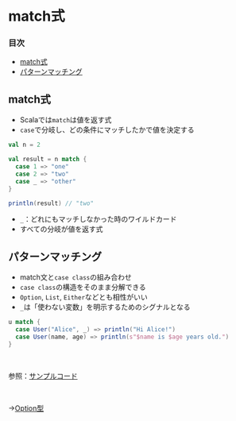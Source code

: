 # match式

### 目次

- [match式](#match式-1)
- [パターンマッチング](#パターンマッチング)

## match式

- Scalaでは`match`は値を返す式
- `case`で分岐し、どの条件にマッチしたかで値を決定する

```scala
val n = 2

val result = n match {
  case 1 => "one"
  case 2 => "two"
  case _ => "other"
}

println(result) // "two"
```

- `_`：どれにもマッチしなかった時のワイルドカード
- すべての分岐が値を返す式

## パターンマッチング

- match文と`case class`の組み合わせ
- `case class`の構造をそのまま分解できる
- `Option`, `List`, `Either`などとも相性がいい
- `_`は「使わない変数」を明示するためのシグナルとなる

```scala
u match {
  case User("Alice", _) => println("Hi Alice!")
  case User(name, age) => println(s"$name is $age years old.")
}
```

<br>

参照：[サンプルコード](00_sample_codes.md#7-match式)

<br>

→[Option型](08_option_type.md)